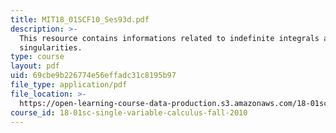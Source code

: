 ```yaml
---
title: MIT18_01SCF10_Ses93d.pdf
description: >-
  This resource contains informations related to indefinite integrals and
  singularities.
type: course
layout: pdf
uid: 69cbe9b226774e56effadc31c8195b97
file_type: application/pdf
file_location: >-
  https://open-learning-course-data-production.s3.amazonaws.com/18-01sc-single-variable-calculus-fall-2010/69cbe9b226774e56effadc31c8195b97_MIT18_01SCF10_Ses93d.pdf
course_id: 18-01sc-single-variable-calculus-fall-2010
---
```

